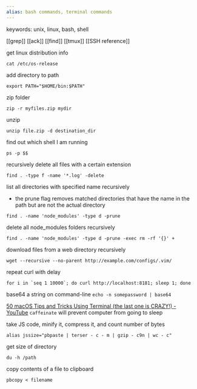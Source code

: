 ```yaml
---
alias: bash commands, terminal commands
---
```


keywords: unix, linux, bash, shell

[[grep]]
[[ack]]
[[find]]
[[tmux]]
[[SSH reference]]

get linux distribution info
```shell
cat /etc/os-release
```

add directory to path
```shell
export PATH="$HOME/bin:$PATH"
```

zip folder
```shell
zip -r myfiles.zip mydir
```

unzip
```shell
unzip file.zip -d destination_dir
```

find out which shell I am running
``` shell
ps -p $$
```

recursively delete all files with a certain extension
```shell
find . -type f -name '*.log' -delete
```

list all directories with specified name recursively
- the prune flag removes matched directories that have the name in the path but are not the actual directory
```shell
find . -name 'node_modules' -type d -prune
```

delete all node_modules folders recursively
```shell
find . -name 'node_modules' -type d -prune -exec rm -rf '{}' +
```

download files from a web directory recursively
```shell
wget --recursive --no-parent http://example.com/configs/.vim/
```

repeat curl with delay
```shell
for i in `seq 1 10000`; do curl http://localhost:8181; sleep 1; done
```

base64 a string on command-line
`echo -n somepassword | base64`

[50 macOS Tips and Tricks Using Terminal (the last one is CRAZY!) - YouTube](https://www.youtube.com/watch?v=qOrlYzqXPa8)
`caffeinate` will prevent computer from going to sleep

take JS code, minify it, compress it, and count number of bytes
```shell
alias jssize="pbpaste | terser - c - m | gzip - c9n | wc - c" 
```

get size of directory
```shell
du -h /path
```

copy contents of a file to clipboard
```shell
pbcopy < filename
```